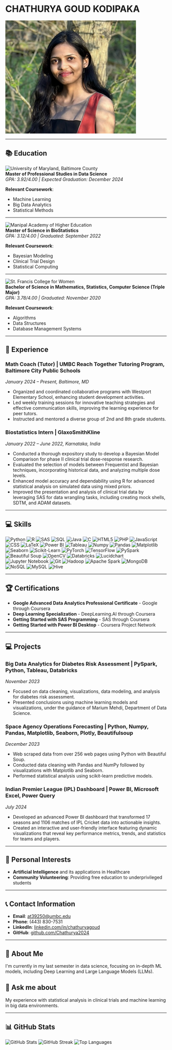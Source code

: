 # CHATHURYA GOUD KODIPAKA
![Headshot Photo](pic.png)

---

## 📚 Education

![University of Maryland, Baltimore County](https://img.shields.io/badge/University_of_Maryland_Baltimore_County-%230077B5.svg?style=for-the-badge&logo=university&logoColor=white)  
**Master of Professional Studies in Data Science**  
*GPA: 3.92/4.00 | Expected Graduation: December 2024*

**Relevant Coursework**:  
- Machine Learning  
- Big Data Analytics  
- Statistical Methods

---

![Manipal Academy of Higher Education](https://img.shields.io/badge/Manipal_Academy_of_Higher_Education-%234CAF50.svg?style=for-the-badge)  
**Master of Science in BioStatistics**  
*GPA: 3.12/4.00 | Graduated: September 2022*

**Relevant Coursework**:  
- Bayesian Modeling  
- Clinical Trial Design  
- Statistical Computing

---

![St. Francis College for Women](https://img.shields.io/badge/St_Francis_College_for_Women-%2300599C.svg?style=for-the-badge)  
**Bachelor of Science in Mathematics, Statistics, Computer Science (Triple Major)**  
*GPA: 3.78/4.00 | Graduated: November 2020*

**Relevant Coursework**:  
- Algorithms  
- Data Structures  
- Database Management Systems

---

## 💼 Experience

### Math Coach (Tutor) | UMBC Reach Together Tutoring Program, Baltimore City Public Schools
*January 2024 – Present, Baltimore, MD*

- Organized and coordinated collaborative programs with Westport Elementary School, enhancing student development activities.
- Led weekly training sessions for innovative teaching strategies and effective communication skills, improving the learning experience for peer tutors.
- Instructed and mentored a diverse group of 2nd and 8th grade students.

### Biostatistics Intern | GlaxoSmithKline
*January 2022 – June 2022, Karnataka, India*

- Conducted a thorough expository study to develop a Bayesian Model Comparison for phase II clinical trial dose-response research.
- Evaluated the selection of models between Frequentist and Bayesian techniques, incorporating historical data, and analyzing multiple dose levels.
- Enhanced model accuracy and dependability using R for advanced statistical analysis on simulated data using mixed priors.
- Improved the presentation and analysis of clinical trial data by leveraging SAS for data wrangling tasks, including creating mock shells, SDTM, and ADAM datasets.

---

## 💻 Skills

![Python](https://img.shields.io/badge/python-3670A0?style=for-the-badge&logo=python&logoColor=ffdd54) 
![R](https://img.shields.io/badge/r-%23276DC3.svg?style=for-the-badge&logo=r&logoColor=white) 
![SAS](https://img.shields.io/badge/sas-%234B0082.svg?style=for-the-badge&logo=sas&logoColor=white) 
![SQL](https://img.shields.io/badge/sql-%2300599C.svg?style=for-the-badge&logo=sql&logoColor=white) 
![Java](https://img.shields.io/badge/java-%23ED8B00.svg?style=for-the-badge&logo=openjdk&logoColor=white) 
![C](https://img.shields.io/badge/c-%2300599C.svg?style=for-the-badge&logo=c&logoColor=white) 
![HTML5](https://img.shields.io/badge/html5-%23E34F26.svg?style=for-the-badge&logo=html5&logoColor=white) 
![PHP](https://img.shields.io/badge/php-%23777BB4.svg?style=for-the-badge&logo=php&logoColor=white) 
![JavaScript](https://img.shields.io/badge/javascript-%23F7DF1E.svg?style=for-the-badge&logo=javascript&logoColor=black) 
![CSS](https://img.shields.io/badge/css-%231572B6.svg?style=for-the-badge&logo=css3&logoColor=white) 
![LaTeX](https://img.shields.io/badge/latex-%23008080.svg?style=for-the-badge&logo=latex&logoColor=white) 
![Power BI](https://img.shields.io/badge/Power_BI-F2C811?style=for-the-badge&logo=powerbi&logoColor=black) 
![Tableau](https://img.shields.io/badge/Tableau-%23E97627.svg?style=for-the-badge&logo=Tableau&logoColor=white) 
![Numpy](https://img.shields.io/badge/Numpy-%23013243.svg?style=for-the-badge&logo=numpy&logoColor=white) 
![Pandas](https://img.shields.io/badge/pandas-%23150458.svg?style=for-the-badge&logo=pandas&logoColor=white) 
![Matplotlib](https://img.shields.io/badge/Matplotlib-%23ffffff.svg?style=for-the-badge&logo=Matplotlib&logoColor=black) 
![Seaborn](https://img.shields.io/badge/Seaborn-%231f77b4.svg?style=for-the-badge&logo=seaborn&logoColor=white) 
![Scikit-Learn](https://img.shields.io/badge/scikit--learn-%23F7931E.svg?style=for-the-badge&logo=scikit-learn&logoColor=white) 
![PyTorch](https://img.shields.io/badge/PyTorch-%23EE4C2C.svg?style=for-the-badge&logo=PyTorch&logoColor=white) 
![TensorFlow](https://img.shields.io/badge/TensorFlow-%23FF6F00.svg?style=for-the-badge&logo=TensorFlow&logoColor=white) 
![PySpark](https://img.shields.io/badge/PySpark-%23E25A1C.svg?style=for-the-badge&logo=apachespark&logoColor=white) 
![Beautiful Soup](https://img.shields.io/badge/Beautiful_Soup-%23800000.svg?style=for-the-badge&logo=python&logoColor=white) 
![OpenCV](https://img.shields.io/badge/OpenCV-%23ffffff.svg?style=for-the-badge&logo=OpenCV&logoColor=black) 
![Databricks](https://img.shields.io/badge/Databricks-%23FF5733.svg?style=for-the-badge&logo=databricks&logoColor=white) 
![Lucidchart](https://img.shields.io/badge/Lucidchart-%23FBB040.svg?style=for-the-badge&logo=lucidchart&logoColor=white) 
![Jupyter Notebook](https://img.shields.io/badge/Jupyter_Notebook-%23F37626.svg?style=for-the-badge&logo=jupyter&logoColor=white) 
![Git](https://img.shields.io/badge/Git-%23F05033.svg?style=for-the-badge&logo=git&logoColor=white) 
![Hadoop](https://img.shields.io/badge/Hadoop-%232DC4CC.svg?style=for-the-badge&logo=apachehadoop&logoColor=white) 
![Apache Spark](https://img.shields.io/badge/Apache%20Spark-FDEE21?style=for-the-badge&logo=apachespark&logoColor=black) 
![MongoDB](https://img.shields.io/badge/MongoDB-%234ea94b.svg?style=for-the-badge&logo=mongodb&logoColor=white) 
![NoSQL](https://img.shields.io/badge/NoSQL-%234ea94b.svg?style=for-the-badge&logo=nosql&logoColor=white) 
![MySQL](https://img.shields.io/badge/MySQL-%2300f.svg?style=for-the-badge&logo=mysql&logoColor=white) 
![Hive](https://img.shields.io/badge/Hive-%23FF5733.svg?style=for-the-badge&logo=apachehive&logoColor=white) 

---

## 🏆 Certifications

- **Google Advanced Data Analytics Professional Certificate** - Google through Coursera
- **Deep Learning Specialization** - DeepLearning.AI through Coursera
- **Getting Started with SAS Programming** - SAS through Coursera
- **Getting Started with Power BI Desktop** - Coursera Project Network

---

## 💻 Projects

### Big Data Analytics for Diabetes Risk Assessment | PySpark, Python, Tableau, Databricks
*November 2023*

- Focused on data cleaning, visualizations, data modeling, and analysis for diabetes risk assessment.
- Presented conclusions using machine learning models and visualizations, under the guidance of Marium Mehdi, Department of Data Science.

### Space Agency Operations Forecasting | Python, Numpy, Pandas, Matplotlib, Seaborn, Plotly, Beautifulsoup
*December 2023*

- Web scraped data from over 256 web pages using Python with Beautiful Soup.
- Conducted data cleaning with Pandas and NumPy followed by visualizations with Matplotlib and Seaborn.
- Performed statistical analysis using scikit-learn predictive models.

### Indian Premier League (IPL) Dashboard | Power BI, Microsoft Excel, Power Query
*July 2024*

- Developed an advanced Power BI dashboard that transformed 17 seasons and 1106 matches of IPL Cricket data into actionable insights.
- Created an interactive and user-friendly interface featuring dynamic visualizations that reveal key performance metrics, trends, and statistics for teams and players.

---

## 🎯 Personal Interests

- **Artificial Intelligence** and its applications in Healthcare
- **Community Volunteering**: Providing free education to underprivileged students

---

## 📞 Contact Information

- **Email**: [at39250@umbc.edu](mailto:at39250@umbc.edu)
- **Phone**: (443) 830-7531
- **LinkedIn**: [linkedin.com/in/chathuryagoud](https://linkedin.com/in/chathuryagoud)
- **GitHub**: [github.com/Chathurya2024](https://github.com/Chathurya2024)

---

## 💫 About Me

I'm currently in my last semester in data science, focusing on in-depth ML models, including Deep Learning and Large Language Models (LLMs).

## 💬 Ask me about
My experience with statistical analysis in clinical trials and machine learning in big data environments.

---

## 📊 GitHub Stats

![GitHub Stats](https://github-readme-stats.vercel.app/api?username=Chathurya2024&theme=dark&hide_border=false&include_all_commits=false&count_private=false)
![GitHub Streak](https://github-readme-streak-stats.herokuapp.com/?user=Chathurya2024&theme=dark&hide_border=false)
![Top Languages](https://github-readme-stats.vercel.app/api/top-langs/?username=Chathurya2024&theme=dark&hide_border=false&include_all_commits=false&count_private=false&layout=compact)
